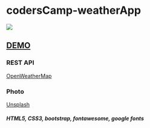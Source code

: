 # codersCamp-weatherApp

<a href="https://natalialachacz.github.io/codersCamp-weatherApp/"><img src="https://i.ibb.co/MCp7YH1/screen.png"></a>

## <a href="https://natalialachacz.github.io/codersCamp-weatherApp/"><b>DEMO</b></a>

### REST API
<a href="https://openweathermap.org/api">OpenWeatherMap</a>

### Photo
<a href="http://unsplash.com">Unsplash</a>

##### <i>HTML5, CSS3, bootstrap, fontawesome, google fonts</i>

